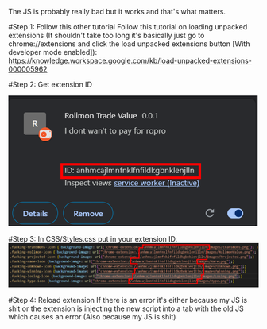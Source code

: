 The JS is probably really bad but it works and that's what matters.

#Step 1: Follow this other tutorial
Follow this tutorial on loading unpacked extensions (It shouldn't take too long it's basically just go to chrome://extensions and click the load unpacked extensions button [With developer mode enabled]): https://knowledge.workspace.google.com/kb/load-unpacked-extensions-000005962

#Step 2: Get extension ID

![Right under description where it says ID](TutorialImages/id.png)

#Step 3: In CSS/Styles.css put in your extension ID.
![Right under description where it says ID](TutorialImages/replace.png)

#Step 4: Reload extension
If there is an error it's either because my JS is shit or the extension is injecting the new script into a tab with the old JS which causes an error (Also because my JS is shit)
